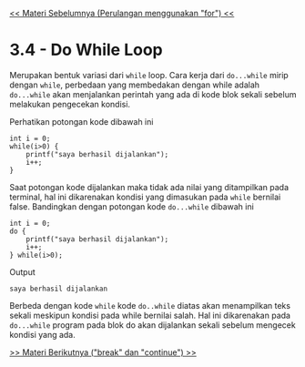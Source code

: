 [<< Materi Sebelumnya (Perulangan menggunakan "for") <<](2-PerulanganMenggunakanFor.md)
# 3.4 - Do While Loop
Merupakan bentuk variasi dari `while` loop. Cara kerja dari `do...while` mirip dengan `while`, perbedaan yang membedakan dengan while adalah `do...while` akan menjalankan perintah yang ada di kode blok sekali sebelum melakukan pengecekan kondisi.


Perhatikan potongan kode dibawah ini
    
    int i = 0;
    while(i>0) {
        printf("saya berhasil dijalankan");
        i++;
    }

Saat potongan kode dijalankan maka tidak ada nilai yang ditampilkan pada terminal, hal ini dikarenakan kondisi yang dimasukan pada `while` bernilai false. Bandingkan dengan potongan kode `do...while` dibawah ini

    int i = 0;
    do {
        printf("saya berhasil dijalankan");
        i++;
    } while(i>0);

Output

    saya berhasil dijalankan

Berbeda dengan kode `while` kode `do..while` diatas akan menampilkan teks sekali meskipun kondisi pada while bernilai salah. Hal ini dikarenakan pada `do...while` program pada blok do akan dijalankan sekali sebelum mengecek kondisi yang ada.

[>> Materi Berikutnya ("break" dan "continue") >>](5-BreakAndContinue.md)
